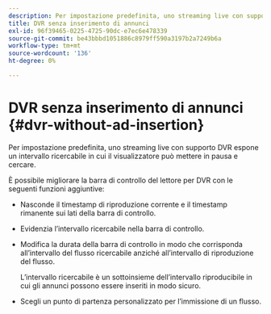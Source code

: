 ```yaml
---
description: Per impostazione predefinita, uno streaming live con supporto DVR espone un intervallo ricercabile in cui il visualizzatore può mettere in pausa e cercare.
title: DVR senza inserimento di annunci
exl-id: 96f39465-0225-4725-90dc-e7ec6e478339
source-git-commit: be43bbbd1051886c8979ff590a3197b2a7249b6a
workflow-type: tm+mt
source-wordcount: '136'
ht-degree: 0%

---
```


# DVR senza inserimento di annunci {#dvr-without-ad-insertion}

Per impostazione predefinita, uno streaming live con supporto DVR espone un intervallo ricercabile in cui il visualizzatore può mettere in pausa e cercare.

È possibile migliorare la barra di controllo del lettore per DVR con le seguenti funzioni aggiuntive:

* Nasconde il timestamp di riproduzione corrente e il timestamp rimanente sui lati della barra di controllo.
* Evidenzia l’intervallo ricercabile nella barra di controllo.
* Modifica la durata della barra di controllo in modo che corrisponda all’intervallo del flusso ricercabile anziché all’intervallo di riproduzione del flusso.

   L’intervallo ricercabile è un sottoinsieme dell’intervallo riproducibile in cui gli annunci possono essere inseriti in modo sicuro.
* Scegli un punto di partenza personalizzato per l’immissione di un flusso.
